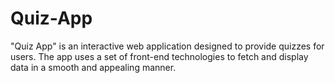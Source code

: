 # Quiz-App
"Quiz App" is an interactive web application designed to provide quizzes for users. The app uses a set of front-end technologies to fetch and display data in a smooth and appealing manner.
